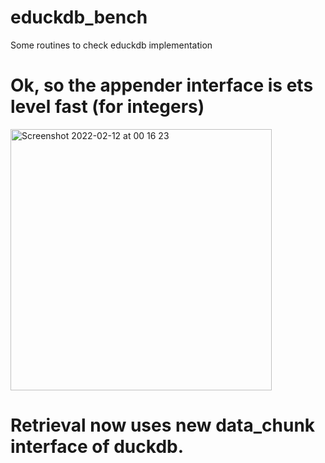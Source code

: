 # educkdb_bench

Some routines to check educkdb implementation

# Ok, so the appender interface is ets level fast (for integers)

<img width="418" alt="Screenshot 2022-02-12 at 00 16 23" src="https://user-images.githubusercontent.com/1024972/153684572-38a492f7-06d4-486d-8d21-c5f9029db2f0.png">

# Retrieval now uses new data_chunk interface of duckdb.


